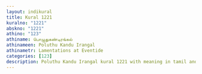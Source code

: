 ```yaml
---
layout: indikural
title: Kural 1221
kuralno: "1221"
abskno: "1221"
athino: "123"
athiname: பொழுதுகண்டிரங்கல்
athinameen: Poluthu Kandu Irangal
athinametr: Lamentations at Eventide
categories: [123]
description: Poluthu Kandu Irangal kural 1221 with meaning in tamil and english 
---
```



